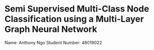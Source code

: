 # Semi Supervised Multi-Class Node Classification using a Multi-Layer Graph Neural Network

Name: Anthony Ngo
Student Number: 48019022